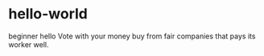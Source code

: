 # hello-world
beginner hello
Vote with your money buy from fair companies that pays its worker well.
